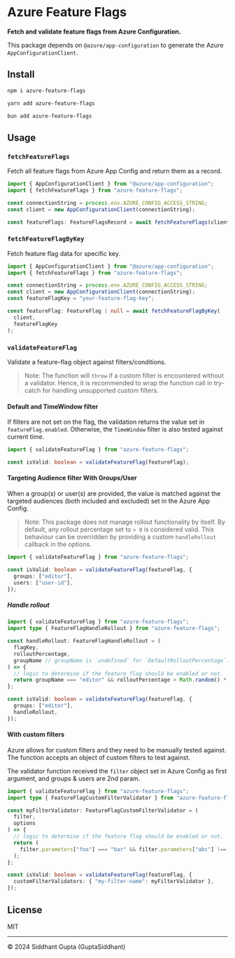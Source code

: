# Azure Feature Flags

**Fetch and validate feature flags from Azure Configuration.**

This package depends on `@azure/app-configuration` to generate the Azure `AppConfigurationClient`.

## Install

```sh
npm i azure-feature-flags
```

```sh
yarn add azure-feature-flags
```

```sh
bun add azure-feature-flags
```

## Usage

### `fetchFeatureFlags`

Fetch all feature flags from Azure App Config and return them as a record.

```ts
import { AppConfigurationClient } from "@azure/app-configuration";
import { fetchFeatureFlags } from "azure-feature-flags";

const connectionString = process.env.AZURE_CONFIG_ACCESS_STRING;
const client = new AppConfigurationClient(connectionString);

const featureFlags: FeatureFlagsRecord = await fetchFeatureFlags(client);
```

### `fetchFeatureFlagByKey`

Fetch feature flag data for specific key.

```ts
import { AppConfigurationClient } from "@azure/app-configuration";
import { fetchFeatureFlags } from "azure-feature-flags";

const connectionString = process.env.AZURE_CONFIG_ACCESS_STRING;
const client = new AppConfigurationClient(connectionString);
const featureFlagKey = "your-feature-flag-key";

const featureFlag: FeatureFlag | null = await fetchFeatureFlagByKey(
  client,
  featureFlagKey
);
```

### `validateFeatureFlag`

Validate a feature-flag object against filters/conditions.

> Note: The function will `throw` if a custom filter is encountered without a validator. Hence, it is recommended to wrap the function call in try-catch for handling unsupported custom filters.

#### Default and TimeWindow filter

If filters are not set on the flag, the validation returns the value set in `featureFlag.enabled`. Otherwise, the `TimeWindow` filter is also tested against current time.

```ts
import { validateFeatureFlag } from "azure-feature-flags";

const isValid: boolean = validateFeatureFlag(featureFlag);
```

#### Targeting Audience filter With Groups/User

When a group(s) or user(s) are provided, the value is matched against the targeted audiences (both included and excluded) set in the Azure App Config.

> Note: This package does not manage rollout functionality by itself. By default, any rollout percentage set to `> 0` is considered valid. This behaviour can be overridden by providing a custom `handleRollout` callback in the options.

```ts
import { validateFeatureFlag } from "azure-feature-flags";

const isValid: boolean = validateFeatureFlag(featureFlag, {
  groups: ["editor"],
  users: ["user-id"],
});
```

##### Handle rollout

```ts
import { validateFeatureFlag } from "azure-feature-flags";
import type { FeatureFlagHandleRollout } from "azure-feature-flags";

const handleRollout: FeatureFlagHandleRollout = (
  flagKey,
  rolloutPercentage,
  groupName // groupName is `undefined` for `DefaultRolloutPercentage`.
) => {
  // logic to determine if the feature flag should be enabled or not.
  return groupName === "editor" && rolloutPercentage > Math.random() * 100;
};

const isValid: boolean = validateFeatureFlag(featureFlag, {
  groups: ["editor"],
  handleRollout,
});
```

#### With custom filters

Azure allows for custom filters and they need to be manually tested against. The function accepts an object of custom filters to test against.

The validator function received the `filter` object set in Azure Config as first argument, and groups & users are 2nd param.

```ts
import { validateFeatureFlag } from "azure-feature-flags";
import type { FeatureFlagCustomFilterValidator } from "azure-feature-flags";

const myFilterValidator: FeatureFlagCustomFilterValidator = (
  filter,
  options
) => {
  // logic to determine if the feature flag should be enabled or not.
  return (
    filter.parameters["foo"] === "bar" && filter.parameters["abc"] !== "def"
  );
};

const isValid: boolean = validateFeatureFlag(featureFlag, {
  customFilterValidators: { "my-filter-name": myFilterValidator },
});
```

## License

MIT

---

© 2024 Siddhant Gupta (GuptaSiddhant)
